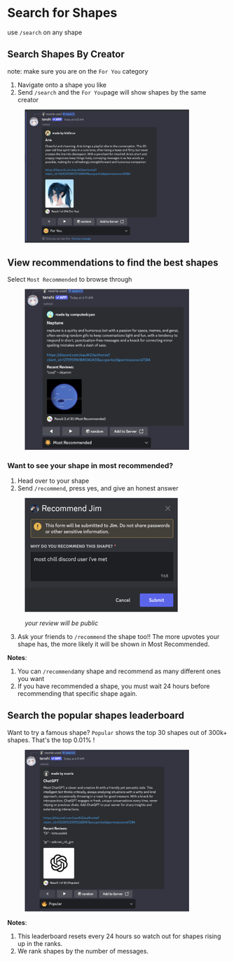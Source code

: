 # Search for Shapes

use `/search` on any shape

## Search Shapes By Creator

note: make sure you are on the `For You` category

1. Navigate onto a shape you like
2. Send `/search` and the `For You`page will show shapes by the same creator

<figure><img src="../.gitbook/assets/image (132).png" alt="" width="375"><figcaption></figcaption></figure>

## View recommendations to find the best shapes

Select `Most Recommended` to browse through

<figure><img src="../.gitbook/assets/image (134).png" alt="" width="375"><figcaption></figcaption></figure>

### Want to see your shape in most recommended?

1. Head over to your shape
2. Send `/recommend`, press yes, and give an honest answer

<figure><img src="../.gitbook/assets/image (136).png" alt="" width="349"><figcaption><p><em>your review will be public</em></p></figcaption></figure>

3. Ask your friends to `/recommend` the shape too!! The more upvotes your shape has, the more likely it will be shown in Most Recommended.&#x20;

**Notes**:

1. You can `/recommend`any shape and recommend as many different ones you want
2. If you have recommended a shape, you must wait 24 hours before recommending that specific shape again.&#x20;

## Search the popular shapes leaderboard

Want to try a famous shape? `Popular` shows the top 30 shapes out of 300k+ shapes. That's the top 0.01% !&#x20;

<figure><img src="../.gitbook/assets/image (133).png" alt="" width="375"><figcaption></figcaption></figure>

**Notes**:

1. This leaderboard resets every 24 hours so watch out for shapes rising up in the ranks.&#x20;
2. We rank shapes by the number of messages.


